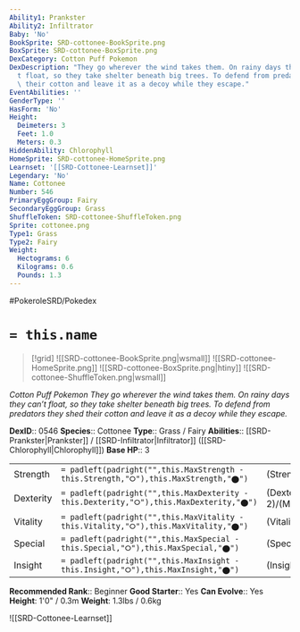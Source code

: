 ```yaml
---
Ability1: Prankster
Ability2: Infiltrator
Baby: 'No'
BookSprite: SRD-cottonee-BookSprite.png
BoxSprite: SRD-cottonee-BoxSprite.png
DexCategory: Cotton Puff Pokemon
DexDescription: "They go wherever the wind takes them. On rainy days they can\u2019\
  t float, so they take shelter beneath big trees. To defend from predators they shed\
  \ their cotton and leave it as a decoy while they escape."
EventAbilities: ''
GenderType: ''
HasForm: 'No'
Height:
  Deimeters: 3
  Feet: 1.0
  Meters: 0.3
HiddenAbility: Chlorophyll
HomeSprite: SRD-cottonee-HomeSprite.png
Learnset: '[[SRD-Cottonee-Learnset]]'
Legendary: 'No'
Name: Cottonee
Number: 546
PrimaryEggGroup: Fairy
SecondaryEggGroup: Grass
ShuffleToken: SRD-cottonee-ShuffleToken.png
Sprite: cottonee.png
Type1: Grass
Type2: Fairy
Weight:
  Hectograms: 6
  Kilograms: 0.6
  Pounds: 1.3
---
```


#PokeroleSRD/Pokedex

# `= this.name`

> [!grid]
> ![[SRD-cottonee-BookSprite.png|wsmall]]
> ![[SRD-cottonee-HomeSprite.png]]
> ![[SRD-cottonee-BoxSprite.png|htiny]]
> ![[SRD-cottonee-ShuffleToken.png|wsmall]]


*Cotton Puff Pokemon*
*They go wherever the wind takes them. On rainy days they can’t float, so they take shelter beneath big trees. To defend from predators they shed their cotton and leave it as a decoy while they escape.*

**DexID**:: 0546
**Species**:: Cottonee
**Type**:: Grass / Fairy
**Abilities**:: [[SRD-Prankster|Prankster]] / [[SRD-Infiltrator|Infiltrator]] ([[SRD-Chlorophyll|Chlorophyll]])
**Base HP**:: 3

|           |                                                                                        |                                          |
| --------- | -------------------------------------------------------------------------------------- | ---------------------------------------- |
| Strength  | `= padleft(padright("",this.MaxStrength - this.Strength,"⭘"),this.MaxStrength,"⬤")`    | (Strength::1)/(MaxStrength::3)   |
| Dexterity | `= padleft(padright("",this.MaxDexterity - this.Dexterity,"⭘"),this.MaxDexterity,"⬤")` | (Dexterity:: 2)/(MaxDexterity::4) |
| Vitality  | `= padleft(padright("",this.MaxVitality - this.Vitality,"⭘"),this.MaxVitality,"⬤")`    | (Vitality::2)/(MaxVitality::4)   |
| Special   | `= padleft(padright("",this.MaxSpecial - this.Special,"⭘"),this.MaxSpecial,"⬤")`       | (Special::1)/(MaxSpecial::3)     |
| Insight   | `= padleft(padright("",this.MaxInsight - this.Insight,"⭘"),this.MaxInsight,"⬤")`       | (Insight::2)/(MaxInsight::4)     |


**Recommended Rank**:: Beginner
**Good Starter**:: Yes
**Can Evolve**:: Yes
**Height**: 1'0" / 0.3m
**Weight**: 1.3lbs / 0.6kg

![[SRD-Cottonee-Learnset]]
